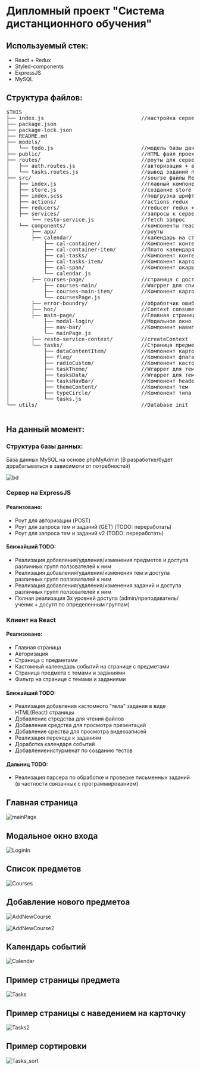 Дипломный проект "Система дистанционного обучения"
=====================


Используемый стек:
-----------------------------------
* React + Redux
* Styled-components
* ExpressJS
* MySQL

Структура файлов:
-----------------------------------

<pre>
$THIS
├── index.js                               //настройка сервера
├── package.json
├── package-lock.json
├── README.md  
├── models/    
│   └── todo.js                            //модель базы данный sequelize
├── public/                                //HTML файл проекта
├── routes/                                //роуты для серверной части (будет дорабаьываться)
│   ├── auth.routes.js                     //авторизация + вывод предметов
│   └── tasks.routes.js                    //вывод заданий по предмету
├── src/                                   //sourse файлы React
│   ├── index.js                           //главный компонент
│   ├── store.js                           //создание store redux
│   ├── index.scss                         //подгрузка шрифтов + обнуление margin/padding и выставление border-box
│   ├── actions/                           //actions redux
│   ├── reducers/                          //reducer redux + state
│   ├── services/                          //запросы к серверу с фронт части
│       └── resto-service.js               //fetch запрос
│   └── components/                        //компоненты react  
│       ├── app/                           //роуты
│       ├── calendar/                      //календарь на странице с курсами
│           ├── cal-container/             //Компонент контейнер для плато календаря
│           ├── cal-container-item/        //Плато календаря
│           ├── cal-tasks/                 //Компонент контейнер для списка заданий
│           ├── cal-tasks-item/            //Компонент карточки с заданием
│           ├── cal-span/                  //Компонент окаршивания необходимой даты (TODO better)
│           └── calendar.js             
│       ├── courses-page/                  //страница с доступными предметами
│           ├── courses-main/              //Warpper для списка предметов + (fetch запрос при загрузке)
│           ├── courses-main-item/         //Компонент карточки предмета
│           └── coursesPage.js             
│       ├── error-boundry/                 //обработчик ошибок на фронт части (TODO)
│       ├── hoc/                           //Context consumer
│       ├── main-page/                     //Главная страница
│           ├── modal-login/               //Модальное окно для входа
│           ├── nav-bar/                   //Компонент навигационное меню
│           └── mainPage.js                
│       ├── resto-service-context/         //createContext
│       └── tasks/                         //Страница предмета в заданиями
│           ├── dataContentItem/           //Компонент карточки задания
│           ├── flag/                      //Компонент флага типа задания
│           ├── radioCustom/               //Компонент кастомной радиокнопки
│           ├── taskTheme/                 //Wrapper для тем и заданий + фильтр + (fetch запрос при загрузке)
│           ├── tasksData/                 //Wrapper для тем
│           ├── tasksNavBar/               //Компонент header
│           ├── themeContent/              //Компонент тем
│           ├── typeCircle/                //Компонент типа задания
│           └── tasks.js                   
└── utils/                                 //Database init

</pre>


На данный момент:
-----------------------------------

### Структура базы данных:


База данных MySQL на основе phpMyAdmin (В разработке/будет дорабатываться в зависимоти от потребностей)

![bd](https://github.com/pasjkeee/myrepo/blob/master/SDE(React%2BRedux%2BExpress%2BSQL)/bd.JPG "бд")​

### Сервер на ExpressJS

#### Реализовано:

* Роут для авторизации (POST)
* Роут для запроса тем и заданий (GET) (TODO: переработать)
* Роут для запроса тем и заданий v2 (TODO: переработать)

#### Ближайший TODO:

* Реализация добавления/удаления/изменения предметов и доступа различных групп ползователей к ним
* Реализация добавления/удаления/изменения тем и доступа различных групп ползователей к ним
* Реализация добавления/удаления/изменения заданий и доступа различных групп ползователей к ним
* Полная реализация 3х уровней доступа (admin/преподаватель/ученик + досутп по определенным группам)

### Клиент на React

#### Реализовано:

* Главная страница
* Авторизация
* Страница с предметами
* Кастомный калеендарь событий на странице с предметами
* Страница предмета с темами и заданиями
* Фильтр на странице с темами и заданиями

#### Ближайший TODO:

* Реализация добавления кастомного "тела" задания в виде HTML(React) страницы
* Добавление стредства для чтения файлов
* Добавления средства для просмотра презентаций
* Добавление срества для просмотра видеозаписей
* Реализация перехода к заданиям
* Доработка календаря событий 
* Добавлениеинстурменат по созданию тестов

#### Дальниц TODO:

* Реализация парсера по обработке и проверке письменных заданий (в частности связанных с программированием)

Главная страница
-----------------------------------

![mainPage](https://github.com/pasjkeee/myrepo/blob/master/SDE(React%2BRedux%2BExpress%2BSQL)/mainPage%20.JPG "Главная страница")​

Модальное окно входа
-----------------------------------
![LoginIn](https://github.com/pasjkeee/myrepo/blob/master/SDE(React%2BRedux%2BExpress%2BSQL)/logIn.JPG "LogIn")​

Список предметов
-----------------------------------
![Courses](https://github.com/pasjkeee/myrepo/blob/master/SDE(React%2BRedux%2BExpress%2BSQL)/courses.JPG "Список предметов")​

Добавление нового предметоа
-----------------------------------
![AddNewCourse](https://github.com/pasjkeee/myrepo/blob/master/SDE(React%2BRedux%2BExpress%2BSQL)/addNewCourse.JPG "Добавление нового предмета")​

![AddNewCourse2](https://github.com/pasjkeee/myrepo/blob/master/SDE(React%2BRedux%2BExpress%2BSQL)/addNewCourse2.JPG "Добавление нового предмета")​

Календарь событий
-----------------------------------
![Calendar](https://github.com/pasjkeee/myrepo/blob/master/SDE(React%2BRedux%2BExpress%2BSQL)/calendar.JPG "Календарь")​

Пример страницы предмета
-----------------------------------
![Tasks](https://github.com/pasjkeee/myrepo/blob/master/SDE(React%2BRedux%2BExpress%2BSQL)/taskExample.JPG "Пример страницы предмета")​

Пример страницы с наведением на карточку
-----------------------------------
![Tasks2](https://github.com/pasjkeee/myrepo/blob/master/SDE(React%2BRedux%2BExpress%2BSQL)/taskExample2.jpg "Пример страницы предмета")​

Пример сортировки
-----------------------------------
![Tasks_sort](https://github.com/pasjkeee/myrepo/blob/master/SDE(React%2BRedux%2BExpress%2BSQL)/sort.JPG "Пример сортировки")​
